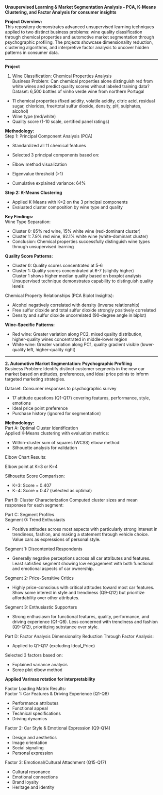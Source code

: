 **Unsupervised Learning & Market Segmentation Analysis - PCA, K-Means Clustering, and Factor Analysis for consumer insights**

**Project Overview:** <br/>
This repository demonstrates advanced unsupervised learning techniques applied to two distinct business problems: wine quality classification through chemical properties and automotive market segmentation through psychographic profiling. The projects showcase dimensionality reduction, clustering algorithms, and interpretive factor analysis to uncover hidden patterns in consumer data. <br/>

---
**Project**
1. Wine Classification: Chemical Properties Analysis <br/>
Business Problem: Can chemical properties alone distinguish red from white wines and predict quality scores without labeled training data? <br/>
Dataset: 6,500 bottles of vinho verde wine from northern Portugal <br/>

- 11 chemical properties (fixed acidity, volatile acidity, citric acid, residual sugar, chlorides, free/total sulfur dioxide, density, pH, sulphates, alcohol)
- Wine type (red/white)
- Quality score (1-10 scale, certified panel ratings)

**Methodology:** <br/>
Step 1: Principal Component Analysis (PCA)

- Standardized all 11 chemical features
- Selected 3 principal components based on:

- Elbow method visualization
- Eigenvalue threshold (>1)
- Cumulative explained variance: 64% <br/>



**Step 2: K-Means Clustering**

- Applied K-Means with K=2 on the 3 principal components
- Evaluated cluster composition by wine type and quality

**Key Findings:** <br/>
Wine Type Separation:

- Cluster 0: 85% red wine, 15% white wine (red-dominant cluster)
- Cluster 1: 7.9% red wine, 92.1% white wine (white-dominant cluster)
- Conclusion: Chemical properties successfully distinguish wine types through unsupervised learning

**Quality Score Patterns:**

- Cluster 0: Quality scores concentrated at 5-6
- Cluster 1: Quality scores concentrated at 6-7 (slightly higher) <br/>
Cluster 1 shows higher median quality based on boxplot analysis <br/>
Unsupervised technique demonstrates capability to distinguish quality levels <br/>

Chemical Property Relationships (PCA Biplot Insights):

- Alcohol negatively correlated with density (inverse relationship)
- Free sulfur dioxide and total sulfur dioxide strongly positively correlated
- Density and sulfur dioxide uncorrelated (90-degree angle in biplot)

**Wine-Specific Patterns:**

- Red wine: Greater variation along PC2, mixed quality distribution, higher-quality wines concentrated in middle-lower region
- White wine: Greater variation along PC1, quality gradient visible (lower-quality left, higher-quality right)

----
**2. Automotive Market Segmentation: Psychographic Profiling** <br/>
Business Problem: Identify distinct customer segments in the new car market based on attitudes, preferences, and ideal price points to inform targeted marketing strategies. <br/>

Dataset: Consumer responses to psychographic survey 

- 17 attitude questions (Q1-Q17) covering features, performance, style, emotions
- Ideal price point preference
- Purchase history (ignored for segmentation)

**Methodology:**  <br/>
Part A: Optimal Cluster Identification <br/>
Applied K-Means clustering with evaluation metrics:

- Within-cluster sum of squares (WCSS) elbow method
- Silhouette analysis for validation

Elbow Chart Results: <br/>

Elbow point at K=3 or K=4 <br/>

Silhouette Score Comparison: <br/>

- K=3: Score = 0.407
- K=4: Score = 0.47 (selected as optimal) <br/>

Part B: Cluster Characterization
Computed cluster sizes and mean responses for each segment: <br/>

Part C: Segment Profiles <br/>
Segment 0: Trend Enthusiasts <br/>
- Positive attitudes across most aspects with particularly strong interest in trendiness, fashion, and making a statement through vehicle choice. Value cars as expressions of personal style. 

Segment 1: Discontented Respondents <br/>
- Generally negative perceptions across all car attributes and features. Least satisfied segment showing low engagement with both functional and emotional aspects of car ownership. <br/>

Segment 2: Price-Sensitive Critics
- Highly price-conscious with critical attitudes toward most car features. Show some interest in style and trendiness (Q9-Q12) but prioritize affordability over other attributes. <br/>

Segment 3: Enthusiastic Supporters
- Strong enthusiasm for functional features, quality, performance, and driving experience (Q1-Q8). Less concerned with trendiness and fashion (Q9-Q12), prioritizing substance over style. <br/>

Part D: Factor Analysis
Dimensionality Reduction Through Factor Analysis: <br/>
- Applied to Q1-Q17 (excluding Ideal_Price)

Selected 3 factors based on:

- Explained variance analysis
- Scree plot elbow method


**Applied Varimax rotation for interpretability** <br/>

Factor Loading Matrix Results: <br/>
Factor 1: Car Features & Driving Experience (Q1-Q8)

- Performance attributes
- Functional appeal
- Technical specifications
- Driving dynamics

Factor 2: Car Style & Emotional Expression (Q9-Q14) <br/>

- Design and aesthetics
- Image orientation
- Social signaling
- Personal expression

Factor 3: Emotional/Cultural Attachment (Q15-Q17) <br/>

- Cultural resonance
- Emotional connections
- Brand loyalty
- Heritage and identity

